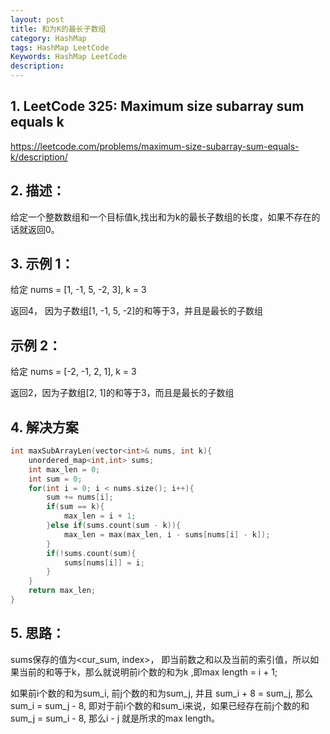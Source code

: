 ```yaml
---
layout: post
title: 和为K的最长子数组
category: HashMap
tags: HashMap LeetCode
Keywords: HashMap LeetCode
description:
---
```

## 1. LeetCode 325:  Maximum size subarray sum equals k
https://leetcode.com/problems/maximum-size-subarray-sum-equals-k/description/
## 2. 描述：
给定一个整数数组和一个目标值k,找出和为k的最长子数组的长度，如果不存在的话就返回0。
## 3. 示例 1：
给定 nums = [1, -1, 5, -2, 3], k = 3

返回4， 因为子数组[1, -1, 5, -2]的和等于3，并且是最长的子数组
## 示例 2：
给定 nums = [-2,  -1,  2, 1], k = 3

返回2，因为子数组[2, 1]的和等于3，而且是最长的子数组
## 4. 解决方案
``` c++
int maxSubArrayLen(vector<int>& nums, int k){
    unordered_map<int,int> sums;
    int max_len = 0;
    int sum = 0;
    for(int i = 0; i < nums.size(); i++){
        sum += nums[i];
        if(sum == k){
            max_len = i + 1;
        }else if(sums.count(sum - k)){
            max_len = max(max_len, i - sums[nums[i] - k]);
        }
        if(!sums.count(sum){
            sums[nums[i]] = i;
        }
    }
    return max_len;
}
```
## 5. 思路：
sums保存的值为<cur_sum, index>， 即当前数之和以及当前的索引值，所以如果当前的和等于k，那么就说明前i个数的和为k ,即max length = i + 1;

如果前i个数的和为sum_i, 前j个数的和为sum_j, 并且 sum_i + 8 = sum_j, 那么sum_i = sum_j - 8, 即对于前i个数的和sum_i来说，如果已经存在前j个数的和sum_j = sum_i - 8, 那么i - j 就是所求的max length。
